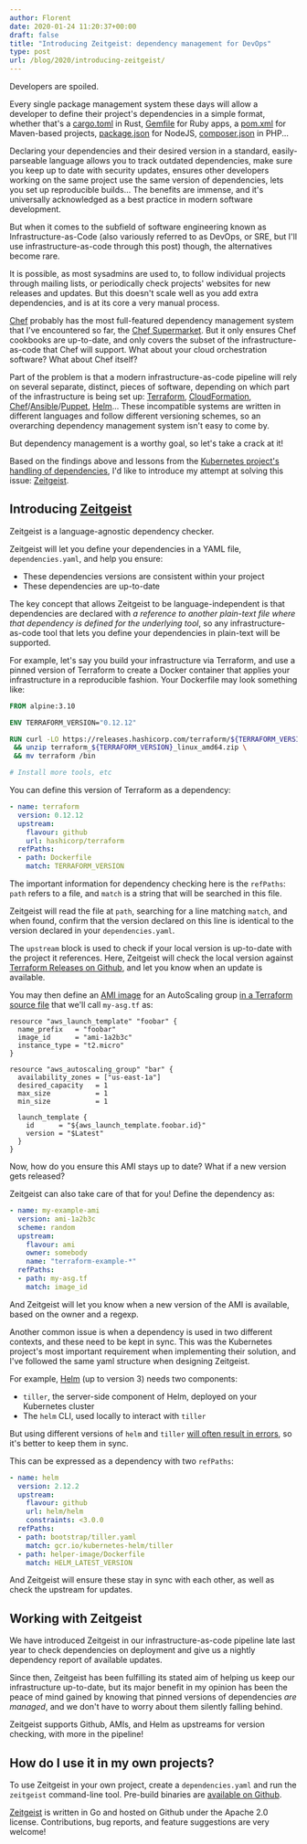 ```yaml
---
author: Florent
date: 2020-01-24 11:20:37+00:00
draft: false
title: "Introducing Zeitgeist: dependency management for DevOps"
type: post
url: /blog/2020/introducing-zeitgeist/
---
```


Developers are spoiled.

Every single package management system these days will allow a developer to define their project's dependencies in a simple format, whether that's a [cargo.toml](https://doc.rust-lang.org/cargo/reference/manifest.html) in Rust, [Gemfile](https://bundler.io/gemfile.html) for Ruby apps, a [pom.xml](https://maven.apache.org/pom.html) for Maven-based projects, [package.json](https://docs.npmjs.com/files/package.json) for NodeJS, [composer.json](https://getcomposer.org/doc/01-basic-usage.md) in PHP...

Declaring your dependencies and their desired version in a standard, easily-parseable language allows you to track outdated dependencies, make sure you keep up to date with security updates, ensures other developers working on the same project use the same version of dependencies, lets you set up reproducible builds... The benefits are immense, and it's universally acknowledged as a best practice in modern software development.

But when it comes to the subfield of software engineering known as Infrastructure-as-Code (also variously referred to as DevOps, or SRE, but I'll use infrastructure-as-code through this post) though, the alternatives become rare.

It is possible, as most sysadmins are used to, to follow individual projects through mailing lists, or periodically check projects' websites for new releases and updates. But this doesn't scale well as you add extra dependencies, and is at its core a very manual process.

[Chef](https://www.chef.io/) probably has the most full-featured dependency management system that I've encountered so far, the [Chef Supermarket](https://supermarket.chef.io/). But it only ensures Chef cookbooks are up-to-date, and only covers the subset of the infrastructure-as-code that Chef will support. What about your cloud orchestration software? What about Chef itself?

Part of the problem is that a modern infrastructure-as-code pipeline will rely on several separate, distinct, pieces of software, depending on which part of the infrastructure is being set up: [Terraform](https://www.terraform.io/), [CloudFormation](https://aws.amazon.com/cloudformation/), [Chef](https://www.chef.io/)/[Ansible](https://www.ansible.com/)/[Puppet](https://puppet.com/), [Helm](https://helm.sh/)... These incompatible systems are written in different languages and follow different versioning schemes, so an overarching dependency management system isn't easy to come by.

But dependency management is a worthy goal, so let's take a crack at it!

Based on the findings above and lessons from the [Kubernetes project's handling of dependencies](https://groups.google.com/forum/?pli=1#!topic/kubernetes-dev/cTaYyb1a18I), I'd like to introduce my attempt at solving this issue: [Zeitgeist](https://github.com/Pluies/zeitgeist).

Introducing [Zeitgeist](https://github.com/Pluies/zeitgeist)
------------------------------------------------------------

Zeitgeist is a language-agnostic dependency checker.

Zeitgeist will let you define your dependencies in a YAML file, `dependencies.yaml`, and help you ensure:

- These dependencies versions are consistent within your project
- These dependencies are up-to-date

The key concept that allows Zeitgeist to be language-independent is that dependencies are declared with _a reference to another plain-text file where that dependency is defined for the underlying tool_, so any infrastructure-as-code tool that lets you define your dependencies in plain-text will be supported.

For example, let's say you build your infrastructure via Terraform, and use a pinned version of Terraform to create a Docker container that applies your infrastructure in a reproducible fashion. Your Dockerfile may look something like:

```Dockerfile
FROM alpine:3.10

ENV TERRAFORM_VERSION="0.12.12"

RUN curl -LO https://releases.hashicorp.com/terraform/${TERRAFORM_VERSION}/terraform_${TERRAFORM_VERSION}_linux_amd64.zip \
 && unzip terraform_${TERRAFORM_VERSION}_linux_amd64.zip \
 && mv terraform /bin

# Install more tools, etc
```

You can define this version of Terraform as a dependency:

```yaml
- name: terraform
  version: 0.12.12
  upstream:
    flavour: github
    url: hashicorp/terraform
  refPaths:
  - path: Dockerfile
    match: TERRAFORM_VERSION
```

The important information for dependency checking here is the `refPaths`: `path` refers to a file, and `match` is a string that will be searched in this file.

Zeitgeist will read the file at `path`, searching for a line matching `match`, and when found, confirm that the version declared on this line is identical to the version declared in your `dependencies.yaml`.

The `upstream` block is used to check if your local version is up-to-date with the project it references. Here, Zeitgeist will check the local version against [Terraform Releases on Github](https://github.com/hashicorp/terraform/releases), and let you know when an update is available.

You may then define an [AMI image](https://docs.aws.amazon.com/AWSEC2/latest/UserGuide/AMIs.html) for an AutoScaling group [in a Terraform source file](https://www.terraform.io/docs/providers/aws/r/autoscaling_group.html#with-latest-version-of-launch-template) that we'll call `my-asg.tf` as:

```hcl
resource "aws_launch_template" "foobar" {
  name_prefix   = "foobar"
  image_id      = "ami-1a2b3c"
  instance_type = "t2.micro"
}

resource "aws_autoscaling_group" "bar" {
  availability_zones = ["us-east-1a"]
  desired_capacity   = 1
  max_size           = 1
  min_size           = 1

  launch_template {
    id      = "${aws_launch_template.foobar.id}"
    version = "$Latest"
  }
}
```

Now, how do you ensure this AMI stays up to date? What if a new version gets released?

Zeitgeist can also take care of that for you! Define the dependency as:

```yaml
- name: my-example-ami
  version: ami-1a2b3c
  scheme: random
  upstream:
    flavour: ami
    owner: somebody
    name: "terraform-example-*"
  refPaths:
  - path: my-asg.tf
    match: image_id
```

And Zeitgeist will let you know when a new version of the AMI is available, based on the owner and a regexp.

Another common issue is when a dependency is used in two different contexts, and these need to be kept in sync. This was the Kubernetes project's most important requirement when implementing their solution, and I've followed the same yaml structure when designing Zeitgeist.

For example, [Helm](https://helm.sh/) (up to version 3) needs two components:

- `tiller`, the server-side component of Helm, deployed on your Kubernetes cluster
- The `helm` CLI, used locally to interact with `tiller`

But using different versions of `helm` and `tiller` [will often result in errors](https://stackoverflow.com/questions/50701224/helm-incompatible-versions-between-client-and-server), so it's better to keep them in sync.

This can be expressed as a dependency with two `refPaths`:

```yaml
- name: helm
  version: 2.12.2
  upstream:
    flavour: github
    url: helm/helm
    constraints: <3.0.0
  refPaths:
  - path: bootstrap/tiller.yaml
    match: gcr.io/kubernetes-helm/tiller
  - path: helper-image/Dockerfile
    match: HELM_LATEST_VERSION
```

And Zeitgeist will ensure these stay in sync with each other, as well as check the upstream for updates.

Working with Zeitgeist
----------------------

We have introduced Zeitgeist in our infrastructure-as-code pipeline late last year to check dependencies on deployment and give us a nightly dependency report of available updates.

Since then, Zeitgeist has been fulfilling its stated aim of helping us keep our infrastructure up-to-date, but its major benefit in my opinion has been the peace of mind gained by knowing that pinned versions of dependencies _are managed_, and we don't have to worry about them silently falling behind.

Zeitgeist supports Github, AMIs, and Helm as upstreams for version checking, with more in the pipeline!

How do I use it in my own projects?
-----------------------------------

To use Zeitgeist in your own project, create a `dependencies.yaml` and run the `zeitgeist` command-line tool. Pre-build binaries are [available on Github](https://github.com/Pluies/zeitgeist/releases).

[Zeitgeist](https://github.com/Pluies/zeitgeist) is written in Go and hosted on Github under the Apache 2.0 license. Contributions, bug reports, and feature suggestions are very welcome!
